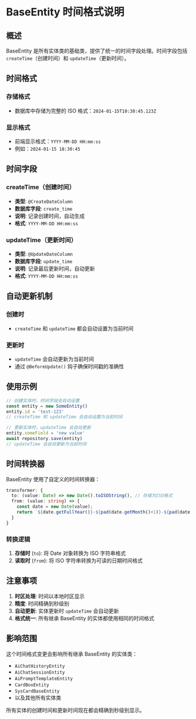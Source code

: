# BaseEntity 时间格式说明

## 概述

BaseEntity 是所有实体类的基础类，提供了统一的时间字段处理。时间字段包括 `createTime`（创建时间）和 `updateTime`（更新时间）。

## 时间格式

### 存储格式
- 数据库中存储为完整的 ISO 格式：`2024-01-15T10:30:45.123Z`

### 显示格式
- 前端显示格式：`YYYY-MM-DD HH:mm:ss`
- 例如：`2024-01-15 18:30:45`

## 时间字段

### createTime（创建时间）
- **类型**: `@CreateDateColumn`
- **数据库字段**: `create_time`
- **说明**: 记录创建时间，自动生成
- **格式**: `YYYY-MM-DD HH:mm:ss`

### updateTime（更新时间）
- **类型**: `@UpdateDateColumn`
- **数据库字段**: `update_time`
- **说明**: 记录最后更新时间，自动更新
- **格式**: `YYYY-MM-DD HH:mm:ss`

## 自动更新机制

### 创建时
- `createTime` 和 `updateTime` 都会自动设置为当前时间

### 更新时
- `updateTime` 会自动更新为当前时间
- 通过 `@BeforeUpdate()` 钩子确保时间戳的准确性

## 使用示例

```typescript
// 创建实体时，时间字段会自动设置
const entity = new SomeEntity()
entity.id = 'test-123'
// createTime 和 updateTime 会自动设置为当前时间

// 更新实体时，updateTime 会自动更新
entity.someField = 'new value'
await repository.save(entity)
// updateTime 会自动更新为当前时间
```

## 时间转换器

BaseEntity 使用了自定义的时间转换器：

```typescript
transformer: {
  to: (value: Date) => new Date().toISOString(), // 存储为ISO格式
  from: (value: string) => {
    const date = new Date(value);
    return `${date.getFullYear()}-${pad(date.getMonth()+1)}-${pad(date.getDate())} ${pad(date.getHours())}:${pad(date.getMinutes())}:${pad(date.getSeconds())}`;
  }
}
```

### 转换逻辑
1. **存储时** (`to`): 将 Date 对象转换为 ISO 字符串格式
2. **读取时** (`from`): 将 ISO 字符串转换为可读的日期时间格式

## 注意事项

1. **时区处理**: 时间以本地时区显示
2. **精度**: 时间精确到秒级别
3. **自动更新**: 实体更新时 `updateTime` 会自动更新
4. **格式统一**: 所有继承 BaseEntity 的实体都使用相同的时间格式

## 影响范围

这个时间格式变更会影响所有继承 BaseEntity 的实体类：

- `AiChatHistoryEntity`
- `AiChatSessionEntity`
- `AiPromptTemplateEntity`
- `CardBoxEntity`
- `SysCardBaseEntity`
- 以及其他所有实体类

所有实体的创建时间和更新时间现在都会精确到秒级别显示。 